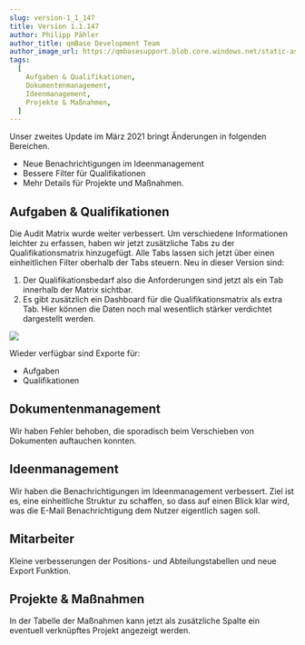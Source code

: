 ```yaml
---
slug: version-1_1_147
title: Version 1.1.147
author: Philipp Pähler
author_title: qmBase Development Team
author_image_url: https://qmbasesupport.blob.core.windows.net/static-assets/img/persons/paehler_round.png
tags:
  [
    Aufgaben & Qualifikationen,
    Dokumentenmanagement,
    Ideenmanagement,
    Projekte & Maßnahmen,
  ]
---
```


Unser zweites Update im März 2021 bringt Änderungen in folgenden Bereichen.

- Neue Benachrichtigungen im Ideenmanagement
- Bessere Filter für Qualifikationen
- Mehr Details für Projekte und Maßnahmen.

<!--truncate-->

## Aufgaben & Qualifikationen

Die Audit Matrix wurde weiter verbessert. Um verschiedene Informationen leichter zu erfassen, haben wir jetzt zusätzliche Tabs zu der Qualifikationsmatrix hinzugefügt. Alle Tabs lassen sich jetzt über einen einheitlichen Filter oberhalb der Tabs steuern. Neu in dieser Version sind:

1. Der Qualifikationsbedarf also die Anforderungen sind jetzt als ein Tab innerhalb der Matrix sichtbar.
2. Es gibt zusätzlich ein Dashboard für die Qualifikationsmatrix als extra Tab. Hier können die Daten noch mal wesentlich stärker verdichtet dargestellt werden.

![](https://caqadmin.blob.core.windows.net/public-screenshots/manual-screenshots/Screenshot%202021-03-30%20125138_Q-Matrix.png)

Wieder verfügbar sind Exporte für:

- Aufgaben
- Qualifikationen

## Dokumentenmanagement

Wir haben Fehler behoben, die sporadisch beim Verschieben von Dokumenten auftauchen konnten.

## Ideenmanagement

Wir haben die Benachrichtigungen im Ideenmanagement verbessert. Ziel ist es, eine einheitliche Struktur zu schaffen, so dass auf einen Blick klar wird, was die E-Mail Benachrichtigung dem Nutzer eigentlich sagen soll.

## Mitarbeiter

Kleine verbesserungen der Positions- und Abteilungstabellen und neue Export Funktion.

## Projekte & Maßnahmen

In der Tabelle der Maßnahmen kann jetzt als zusätzliche Spalte ein eventuell verknüpftes Projekt angezeigt werden.
